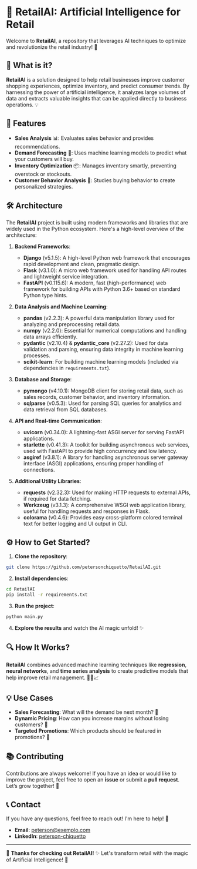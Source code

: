 # 🛒 **RetailAI**: Artificial Intelligence for Retail

Welcome to **RetailAI**, a repository that leverages AI techniques to optimize and revolutionize the retail industry! 🤖

## 📌 What is it?

**RetailAI** is a solution designed to help retail businesses improve customer shopping experiences, optimize inventory, and predict consumer trends. By harnessing the power of artificial intelligence, it analyzes large volumes of data and extracts valuable insights that can be applied directly to business operations. 💡

## 🚀 Features

- **Sales Analysis** 📊: Evaluates sales behavior and provides recommendations.
- **Demand Forecasting** 🔮: Uses machine learning models to predict what your customers will buy.
- **Inventory Optimization** 📦: Manages inventory smartly, preventing overstock or stockouts.
- **Customer Behavior Analysis** 👥: Studies buying behavior to create personalized strategies.

## 🛠️ Architecture

The **RetailAI** project is built using modern frameworks and libraries that are widely used in the Python ecosystem. Here's a high-level overview of the architecture:

1. **Backend Frameworks**:
   - **Django** (v5.1.5): A high-level Python web framework that encourages rapid development and clean, pragmatic design.
   - **Flask** (v3.1.0): A micro web framework used for handling API routes and lightweight service integration.
   - **FastAPI** (v0.115.6): A modern, fast (high-performance) web framework for building APIs with Python 3.6+ based on standard Python type hints.
   
2. **Data Analysis and Machine Learning**:
   - **pandas** (v2.2.3): A powerful data manipulation library used for analyzing and preprocessing retail data.
   - **numpy** (v2.2.0): Essential for numerical computations and handling data arrays efficiently.
   - **pydantic** (v2.10.4) & **pydantic_core** (v2.27.2): Used for data validation and parsing, ensuring data integrity in machine learning processes.
   - **scikit-learn**: For building machine learning models (included via dependencies in `requirements.txt`).
   
3. **Database and Storage**:
   - **pymongo** (v4.10.1): MongoDB client for storing retail data, such as sales records, customer behavior, and inventory information.
   - **sqlparse** (v0.5.3): Used for parsing SQL queries for analytics and data retrieval from SQL databases.

4. **API and Real-time Communication**:
   - **uvicorn** (v0.34.0): A lightning-fast ASGI server for serving FastAPI applications.
   - **starlette** (v0.41.3): A toolkit for building asynchronous web services, used with FastAPI to provide high concurrency and low latency.
   - **asgiref** (v3.8.1): A library for handling asynchronous server gateway interface (ASGI) applications, ensuring proper handling of connections.

5. **Additional Utility Libraries**:
   - **requests** (v2.32.3): Used for making HTTP requests to external APIs, if required for data fetching.
   - **Werkzeug** (v3.1.3): A comprehensive WSGI web application library, useful for handling requests and responses in Flask.
   - **colorama** (v0.4.6): Provides easy cross-platform colored terminal text for better logging and UI output in CLI.

## ⚙️ How to Get Started?

1. **Clone the repository**:

```bash
git clone https://github.com/petersonchiquetto/RetailAI.git
```

2. **Install dependencies**:

```bash
cd RetailAI
pip install -r requirements.txt
```

3. **Run the project**:

```bash
python main.py
```

4. **Explore the results** and watch the AI magic unfold! ✨

## 🔍 How It Works?

**RetailAI** combines advanced machine learning techniques like **regression**, **neural networks**, and **time series analysis** to create predictive models that help improve retail management. 👩‍💻📈

## 💡 Use Cases

- **Sales Forecasting**: What will the demand be next month? 🤔
- **Dynamic Pricing**: How can you increase margins without losing customers? 💸
- **Targeted Promotions**: Which products should be featured in promotions? 🎉

## 📚 Contributing

Contributions are always welcome! If you have an idea or would like to improve the project, feel free to open an **issue** or submit a **pull request**. Let’s grow together! 🚀

## 📞 Contact

If you have any questions, feel free to reach out! I'm here to help! 🤝

- **Email**: peterson@exemplo.com
- **LinkedIn**: [peterson-chiquetto](https://www.linkedin.com/in/petersonchiquetto/)

---

🎉 **Thanks for checking out RetailAI!** ✨ Let's transform retail with the magic of Artificial Intelligence! 🌟
